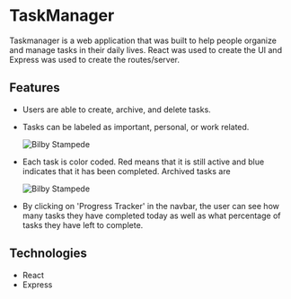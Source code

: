 
# TaskManager

Taskmanager is a web application that was built to help people organize and manage tasks in their daily lives. React was used to create the UI and Express was used to create the routes/server. 
  

## Features 
  * Users are able to create, archive, and delete tasks. 
    
  * Tasks can be labeled as important, personal, or work related. 
  
       ![Bilby Stampede](https://i.imgur.com/CvF8wrH.gif)
  
  * Each task is color coded. Red means that it is still active and blue indicates that it has been completed. Archived tasks       are 
 
       ![Bilby Stampede](https://i.imgur.com/KcmsTW4.gif)
    
  * By clicking on 'Progress Tracker' in the navbar, the user can see how many tasks they have completed today as well as what     percentage of tasks they have left to complete. 
  
 
## Technologies 
  * React 
  * Express 
